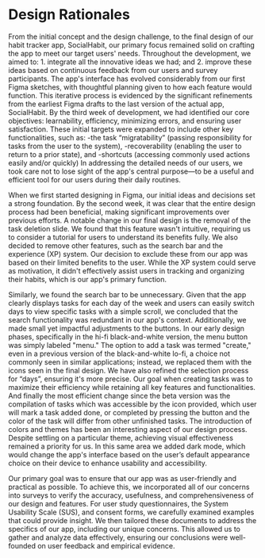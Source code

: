 # Design Rationales
From the initial concept and the design challenge, to the final design of our habit tracker app, SocialHabit, our primary focus remained solid on crafting the app to meet our target users' needs. Throughout the development, we aimed to: 1. integrate all the innovative ideas we had; and 2. improve these ideas based on continuous feedback from our users and survey participants.
The app's interface has evolved considerably from our first Figma sketches, with thoughtful planning given to how each feature would function. This iterative process is evidenced by the significant refinements from the earliest Figma drafts to the last version of the actual app, SocialHabit.
By the third week of development, we had identified our core objectives: learnability, efficiency, minimizing errors, and ensuring user satisfaction. These initial targets were expanded to include other key functionalities, such as:
-the task “migratability” (passing responsibility for tasks from the user to the system),
-recoverability (enabling the user to return to a prior state), and
-shortcuts (accessing commonly used actions easily and/or quickly)
In addressing the detailed needs of our users, we took care not to lose sight of the app's central purpose—to be a useful and efficient tool for our users during their daily routines.


When we first started designing in Figma, our initial ideas and decisions set a strong foundation. By the second week, it was clear that the entire design process had been beneficial, making significant improvements over previous efforts.
A notable change in our final design is the removal of the task deletion slide. We found that this feature wasn't intuitive, requiring us to consider a tutorial for users to understand its benefits fully.
We also decided to remove other features, such as the search bar and the experience (XP) system. Our decision to exclude these from our app was based on their limited benefits to the user. While the XP system could serve as motivation, it didn't effectively assist users in tracking and organizing their habits, which is our app's primary function.



Similarly, we found the search bar to be unnecessary. Given that the app clearly displays tasks for each day of the week and users can easily switch days to view specific tasks with a simple scroll, we concluded that the search functionality was redundant in our app's context.
Additionally, we made small yet impactful adjustments to the buttons. In our early design phases, specifically in the hi-fi black-and-white version, the menu button was simply labeled "menu." The option to add a task was termed "create," even in a previous version of the black-and-white lo-fi, a choice not commonly seen in similar applications; instead, we replaced them with the icons seen in the final design. We have also refined the selection process for “days”, ensuring it's more precise. Our goal when creating tasks was to maximize their efficiency while retaining all key features and functionalities. And finally the most efficient change since the beta version was the compilation of tasks which was accessible by the icon provided, which user will mark a task added done, or completed by pressing the button and the color of the task will differ from other unfinished tasks. The introduction of colors and themes has been an interesting aspect of our design process. Despite settling on a particular theme, achieving visual effectiveness remained a priority for us. In this same area we added dark mode, which would change the app's interface based on the user’s default appearance choice on their device to enhance usability and accessibility.




Our primary goal was to ensure that our app was as user-friendly and practical as possible. To achieve this, we incorporated all of our concerns into surveys to verify the accuracy, usefulness, and comprehensiveness of our design and features.
For user study questionnaires, the System Usability Scale (SUS), and consent forms, we carefully examined examples that could provide insight. We then tailored these documents to address the specifics of our app, including our unique concerns. This allowed us to gather and analyze data effectively, ensuring our conclusions were well-founded on user feedback and empirical evidence.
